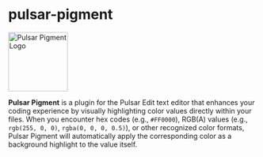 # pulsar-pigment

<img src="https://github.com/user-attachments/assets/293703d9-9a9f-451f-90c5-2b4178d567d5" width="120" height="120" alt="Pulsar Pigment Logo">

**Pulsar Pigment** is a plugin for the Pulsar Edit text editor that enhances your coding experience by visually highlighting color values directly within your files. When you encounter hex codes (e.g., `#FF0000`), RGB(A) values (e.g., `rgb(255, 0, 0)`, `rgba(0, 0, 0, 0.5)`), or other recognized color formats, Pulsar Pigment will automatically apply the corresponding color as a background highlight to the value itself.
